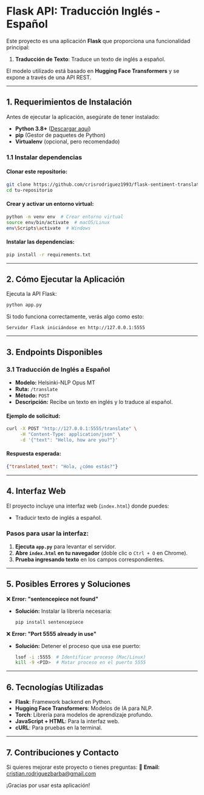 # Flask API: Traducción Inglés - Español

Este proyecto es una aplicación **Flask** que proporciona una funcionalidad principal:

1. **Traducción de Texto**: Traduce un texto de inglés a español.

El modelo utilizado está basado en **Hugging Face Transformers** y se expone a través de una API REST.

---

## 1. Requerimientos de Instalación

Antes de ejecutar la aplicación, asegúrate de tener instalado:

- **Python 3.8+** ([Descargar aquí](https://www.python.org/downloads/))
- **pip** (Gestor de paquetes de Python)
- **Virtualenv** (opcional, pero recomendado)

### 1.1 Instalar dependencias

#### Clonar este repositorio:
```bash
git clone https://github.com/crisrodriguez1993/flask-sentiment-translator.git
cd tu-repositorio
```

#### Crear y activar un entorno virtual:
```bash
python -m venv env  # Crear entorno virtual
source env/bin/activate  # macOS/Linux
env\Scripts\activate  # Windows
```

#### Instalar las dependencias:
```bash
pip install -r requirements.txt
```

---

## 2. Cómo Ejecutar la Aplicación

Ejecuta la API Flask:
```bash
python app.py
```

Si todo funciona correctamente, verás algo como esto:
```
Servidor Flask iniciándose en http://127.0.0.1:5555
```

---

## 3. Endpoints Disponibles

### 3.1 Traducción de Inglés a Español
- **Modelo:** Helsinki-NLP Opus MT
- **Ruta:** `/translate`
- **Método:** `POST`
- **Descripción:** Recibe un texto en inglés y lo traduce al español.

#### Ejemplo de solicitud:
```bash
curl -X POST "http://127.0.0.1:5555/translate" \
     -H "Content-Type: application/json" \
     -d '{"text": "Hello, how are you?"}'
```
#### Respuesta esperada:
```json
{"translated_text": "Hola, ¿cómo estás?"}
```

---

## 4. Interfaz Web

El proyecto incluye una interfaz web (`index.html`) donde puedes:
- Traducir texto de inglés a español.

### Pasos para usar la interfaz:
1. **Ejecuta `app.py`** para levantar el servidor.
2. **Abre `index.html` en tu navegador** (doble clic o `Ctrl + O` en Chrome).
3. **Prueba ingresando texto** en los campos correspondientes.

---

## 5. Posibles Errores y Soluciones

❌ **Error: "sentencepiece not found"**
- **Solución:** Instalar la librería necesaria:
  ```bash
  pip install sentencepiece
  ```

❌ **Error: "Port 5555 already in use"**
- **Solución:** Detener el proceso que usa ese puerto:
  ```bash
  lsof -i :5555  # Identificar proceso (Mac/Linux)
  kill -9 <PID>  # Matar proceso en el puerto 5555
  ```

---

## 6. Tecnologías Utilizadas
- **Flask**: Framework backend en Python.
- **Hugging Face Transformers**: Modelos de IA para NLP.
- **Torch**: Librería para modelos de aprendizaje profundo.
- **JavaScript + HTML**: Para la interfaz web.
- **cURL**: Para pruebas en la terminal.

---

## 7. Contribuciones y Contacto
Si quieres mejorar este proyecto o tienes preguntas:
📧 **Email:** cristian.rodriguezbarba@gmail.com  

¡Gracias por usar esta aplicación!